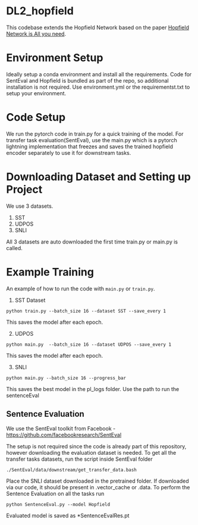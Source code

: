 # DL2_hopfield 
This codebase extends the Hopfield Network based on the paper [Hopfield Network is All you need](https://arxiv.org/abs/2008.02217).

# Environment Setup
Ideally setup a conda environment and install all the requirements. Code for SentEval and Hopfield is bundled as part of the repo, so additional installation is not required.
Use environment.yml or the requirementst.txt to setup your environment.

# Code Setup
We run the pytorch code in train.py for a quick training of the model. For transfer task evaluation(SentEval), use the main.py which is a pytorch lightning implementation that freezes and saves the trained hopfield encoder separately to use it for downstream tasks.

# Downloading Dataset and Setting up Project
We use 3 datasets.
1. SST
2. UDPOS
3. SNLI

All 3 datasets are auto downloaded the first time train.py or main.py is called. 

# Example Training 
An example of how to run the code with `main.py` or `train.py`. 
1. SST Dataset

`python train.py --batch_size 16 --dataset SST --save_every 1` 

This saves the model after each epoch.

2. UDPOS

`python main.py  --batch_size 16 --dataset UDPOS --save_every 1` 

This saves the model after each epoch.

3. SNLI

`python main.py --batch_size 16 --progress_bar` 

This saves the best model in the pl_logs folder. Use the path to run the sentenceEval

## Sentence Evaluation
We use the SentEval toolkit from Facebook - https://github.com/facebookresearch/SentEval

The setup is not required since the code is already part of this repository, however downloading the evaluation dataset is needed. 
To get all the transfer tasks datasets, run the script inside SentEval folder

`./SentEval/data/downstream/get_transfer_data.bash`

Place the SNLI dataset downloaded in the pretrained folder. If downloaded via our code, it should be present in .vector_cache or .data. 
To perform the Sentence Evaluation on all the tasks run

`python SentenceEval.py --model Hopfield`

Evaluated model is saved as *SentenceEvalRes.pt

